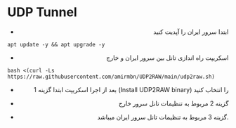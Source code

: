 # UDP Tunnel

<div align="right">


 - ابتدا سرور ایران را آپدیت کنید
<div align="left">
 
```
apt update -y && apt upgrade -y
```
<div align="right">


 - اسکریپت راه اندازی تانل بین سرور ایران و خارج
<div align="left">
 
```
bash <(curl -Ls https://raw.githubusercontent.com/amirmbn/UDP2RAW/main/udp2raw.sh)
```
<div align="right">



 - بعد از اجرا اسکریپت ابتدا گزینه 1 (Install UDP2RAW binary) را انتخاب کنید

 - گزینه 2 مربوط به تنظیمات تانل سرور خارج

 - گزینه 3 مربوط به تنظیمات تانل سرور ایران میباشد.
